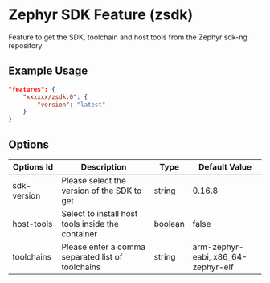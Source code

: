 # Zephyr SDK Feature (zsdk)
Feature to get the SDK, toolchain and host tools from the Zephyr sdk-ng repository

## Example Usage

```json
"features": {
    "xxxxxx/zsdk:0": {
        "version": "latest"
    }
}
```

## Options
| Options Id | Description | Type | Default Value |
|-----|-----|-----|-----|
| sdk-version | Please select the version of the SDK to get | string | 0.16.8 |
| host-tools | Select to install host tools inside the container | boolean | false |
| toolchains | Please enter a comma separated list of toolchains | string | arm-zephyr-eabi, x86_64-zephyr-elf |

